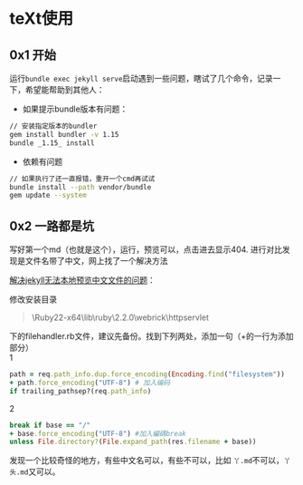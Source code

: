 
# teXt使用

## 0x1 开始

运行`bundle exec jekyll serve`启动遇到一些问题，瞎试了几个命令，记录一下，希望能帮助到其他人：  

- 如果提示bundle版本有问题：

```bash
// 安装指定版本的bundler
gem install bundler -v 1.15
bundle _1.15_ install
```

- 依赖有问题

```bash
// 如果执行了还一直报错，重开一个cmd再试试
bundle install --path vendor/bundle
gem update --system
```

## 0x2 一路都是坑

写好第一个md（也就是这个），运行，预览可以，点击进去显示404.
进行对比发现是文件名带了中文，网上找了一个解决方法

[解决jekyll无法本地预览中文文件的问题](http://blog.tanpeng.net/2017/03/07/jekyll-luanma/)：

修改安装目录
>\Ruby22-x64\lib\ruby\2.2.0\webrick\httpservlet

下的filehandler.rb文件，建议先备份。找到下列两处，添加一句（+的一行为添加部分）  
1

```ruby
path = req.path_info.dup.force_encoding(Encoding.find("filesystem"))
+ path.force_encoding("UTF-8") # 加入编码
if trailing_pathsep?(req.path_info)
```

2

```ruby
break if base == "/"
+ base.force_encoding("UTF-8") #加入編碼break
unless File.directory?(File.expand_path(res.filename + base))
```

发现一个比较奇怪的地方，有些中文名可以，有些不可以，比如 `丫.md`不可以，`丫头.md`又可以。
